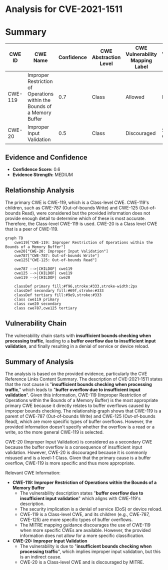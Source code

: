 # Analysis for CVE-2021-1511

# Summary
| CWE ID | CWE Name | Confidence | CWE Abstraction Level | CWE Vulnerability Mapping Label | CWE-Vulnerability Mapping Notes |
|---|---|---|---|---|---|
| CWE-119 | Improper Restriction of Operations within the Bounds of a Memory Buffer | 0.7 | Class | Allowed | Primary CWE |
| CWE-20 | Improper Input Validation | 0.5 | Class | Discouraged | Secondary Candidate |

## Evidence and Confidence

*   **Confidence Score:** 0.6
*   **Evidence Strength:** MEDIUM

## Relationship Analysis
The primary CWE is CWE-119, which is a Class-level CWE. CWE-119's children, such as CWE-787 (Out-of-bounds Write) and CWE-125 (Out-of-bounds Read), were considered but the provided information does not provide enough detail to determine which of these is most accurate. Therefore, the Class-level CWE-119 is used. CWE-20 is a Class level CWE that is a peer of CWE-119.

```mermaid
graph TD
    cwe119["CWE-119: Improper Restriction of Operations within the Bounds of a Memory Buffer"]
    cwe20["CWE-20: Improper Input Validation"]
    cwe787["CWE-787: Out-of-bounds Write"]
    cwe125["CWE-125: Out-of-bounds Read"]
    
    cwe787 -->|CHILDOF| cwe119
    cwe125 -->|CHILDOF| cwe119
    cwe119 -->|CHILDOF| cwe20
    
    classDef primary fill:#f96,stroke:#333,stroke-width:2px
    classDef secondary fill:#69f,stroke:#333
    classDef tertiary fill:#9e9,stroke:#333
    class cwe119 primary
    class cwe20 secondary
    class cwe787,cwe125 tertiary
```

## Vulnerability Chain
The vulnerability chain starts with **insufficient bounds checking when processing traffic**, leading to a **buffer overflow due to insufficient input validation**, and finally resulting in a denial of service or device reload.

## Summary of Analysis
The analysis is based on the provided evidence, particularly the CVE Reference Links Content Summary. The description of CVE-2021-1511 states that the root cause is "**insufficient bounds checking when processing traffic**," which leads to "**buffer overflow due to insufficient input validation**". Given this information, CWE-119 (Improper Restriction of Operations within the Bounds of a Memory Buffer) is the most appropriate primary CWE because it directly relates to buffer overflows caused by improper bounds checking. The relationship graph shows that CWE-119 is a parent of CWE-787 (Out-of-bounds Write) and CWE-125 (Out-of-bounds Read), which are more specific types of buffer overflows. However, the provided information doesn't specify whether the overflow is a read or a write, so the more general CWE-119 is selected.

CWE-20 (Improper Input Validation) is considered as a secondary CWE because the buffer overflow is a consequence of insufficient input validation. However, CWE-20 is discouraged because it is commonly misused and is a level-1 Class. Given that the primary cause is a buffer overflow, CWE-119 is more specific and thus more appropriate.

Relevant CWE Information:
*   **CWE-119: Improper Restriction of Operations within the Bounds of a Memory Buffer**
    *   The vulnerability description states "**buffer overflow due to insufficient input validation**" which aligns with CWE-119's description.
    *   The security implication is a denial of service (DoS) or device reload.
    *   CWE-119 is a Class-level CWE, and its children (e.g., CWE-787, CWE-125) are more specific types of buffer overflows.
    *   The MITRE mapping guidance discourages the use of CWE-119 when more specific CWEs are available. However, the provided information does not allow for a more specific classification.
*   **CWE-20: Improper Input Validation**
    *   The vulnerability is due to "**insufficient bounds checking when processing traffic**", which implies improper input validation, but this is an indirect cause.
    *   CWE-20 is a Class-level CWE and is discouraged by MITRE.